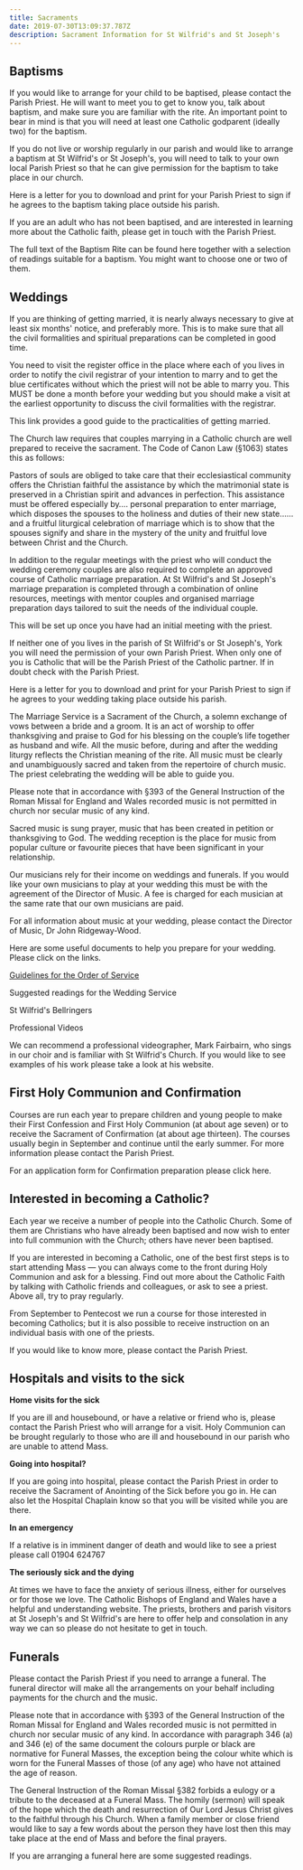 ```yaml
---
title: Sacraments
date: 2019-07-30T13:09:37.787Z
description: Sacrament Information for St Wilfrid's and St Joseph's
---
```

## Baptisms

If you would like to arrange for your child to be baptised, please contact the Parish Priest. He will want to meet you to get to know you, talk about baptism, and make sure you are familiar with the rite. An important point to bear in mind is that you will need at least one Catholic godparent (ideally two) for the baptism.

If you do not live or worship regularly in our parish and would like to arrange a baptism at St Wilfrid's or St Joseph's, you will need to talk to your own local Parish Priest so that he can give permission for the baptism to take place in our church.

Here is a letter for you to download and print for your Parish Priest to sign if he agrees to the baptism taking place outside his parish.

If you are an adult who has not been baptised, and are interested in learning more about the Catholic faith, please get in touch with the Parish Priest.

The full text of the Baptism Rite can be found here together with a selection of readings suitable for a baptism. You might want to choose one or two of them.

## **Weddings**

If you are thinking of getting married, it is nearly always necessary to give at least six months' notice, and preferably more. This is to make sure that all the civil formalities and spiritual preparations can be completed in good time.

You need to visit the register office in the place where each of you lives in order to notify the civil registrar of your intention to marry and to get the blue certificates without which the priest will not be able to marry you. This MUST be done a month before your wedding but you should make a visit at the earliest opportunity to discuss the civil formalities with the registrar.

This link provides a good guide to the practicalities of getting married.

The Church law requires that couples marrying in a Catholic church are well prepared to receive the sacrament. The Code of Canon Law (§1063) states this as follows:

Pastors of souls are obliged to take care that their ecclesiastical community offers the Christian faithful the assistance by which the matrimonial state is preserved in a Christian spirit and advances in perfection. This assistance must be offered especially by….   personal preparation to enter marriage, which disposes the spouses to the holiness and duties of their new state…… and a fruitful liturgical celebration of marriage which is to show that the spouses signify and share in the mystery of the unity and fruitful love between Christ and the Church.

In addition to the regular meetings with the priest who will conduct the wedding ceremony couples are also required to complete an approved course of Catholic marriage preparation. At St Wilfrid's and St Joseph's marriage preparation is completed through a combination of online resources, meetings with mentor couples and organised marriage preparation days tailored to suit the needs of the individual couple.

This will be set up once you have had an initial meeting with the priest.

If neither one of you lives in the parish of St Wilfrid's or St Joseph's, York you will need the permission of your own Parish Priest. When only one of you is Catholic that will be the Parish Priest of the Catholic partner. If in doubt check with the Parish Priest.

Here is a letter for you to download and print for your Parish Priest to sign if he agrees to your wedding taking place outside his parish.

The Marriage Service is a Sacrament of the Church, a solemn exchange of vows between a bride and a groom. It is an act of worship to offer thanksgiving and praise to God for his blessing on the couple’s life together as husband and wife.  All the music before, during and after the wedding liturgy reflects the Christian meaning of the rite.  All music must be clearly and unambiguously sacred and taken from the repertoire of church music. The priest celebrating the wedding will be able to guide you.

Please note that in accordance with §393 of the General Instruction of the Roman Missal for England and Wales recorded music is not permitted in church nor secular music of any kind.

Sacred music is sung prayer, music that has been created in petition or thanksgiving to God. The wedding reception is the place for music from popular culture or favourite pieces that have been significant in your relationship.

Our musicians rely for their income on weddings and funerals. If you would like your own musicians to play at your wedding this must be with the agreement of the Director of Music. A fee is charged for each musician at the same rate that our own musicians are paid.

For all information about music at your wedding, please contact the Director of Music, Dr John Ridgeway-Wood.

Here are some useful documents to help you prepare for your wedding. Please click on the links.

[Guidelines for the Order of Service](/media/wedding-service-template-not-mass-.pdf)

Suggested readings for the Wedding Service

St Wilfrid's Bellringers

Professional Videos

We can recommend a professional videographer, Mark Fairbairn, who sings in our choir and is familiar with St Wilfrid's Church.  If you would like to see examples of his work please take a look at his website.

## **First Holy Communion and Confirmation**

Courses are run each year to prepare children and young people to make their First Confession and First Holy Communion (at about age seven) or to receive the Sacrament of Confirmation (at about age thirteen). The courses usually begin in September and continue until the early summer. For more information please contact the Parish Priest.

For an application form for Confirmation preparation please click here.

## Interested in becoming a Catholic?

Each year we receive a number of people into the Catholic Church. Some of them are Christians who have already been baptised and now wish to enter into full communion with the Church; others have never been baptised.

If you are interested in becoming a Catholic, one of the best first steps is to start attending Mass — you can always come to the front during Holy Communion and ask for a blessing. Find out more about the Catholic Faith by talking with Catholic friends and colleagues, or ask to see a priest. Above all, try to pray regularly.

From September to Pentecost we run a course for those interested in becoming Catholics; but it is also possible to receive instruction on an individual basis with one of the priests.

If you would like to know more, please contact the Parish Priest.

## Hospitals and visits to the sick

**Home visits for the sick**

If you are ill and housebound, or have a relative or friend who is, please contact the Parish Priest who will arrange for a visit. Holy Communion can be brought regularly to those who are ill and housebound in our parish who are unable to attend Mass.

**Going into hospital?**

If you are going into hospital, please contact the Parish Priest in order to receive the Sacrament of Anointing of the Sick before you go in. He can also let the Hospital Chaplain know so that you will be visited while you are there.

**In an emergency**

If a relative is in imminent danger of death and would like to see a priest please call 01904 624767

**The seriously sick and the dying**

At times we have to face the anxiety of serious illness, either for ourselves or for those we love. The Catholic Bishops of England and Wales have a helpful and understanding website. The priests, brothers and parish visitors at St Joseph's and St Wilfrid's are here to offer help and consolation in any way we can so please do not hesitate to get in touch.

## Funerals

Please contact the Parish Priest if you need to arrange a funeral. The funeral director will make all the arrangements on your behalf including payments for the church and the music.

Please note that in accordance with §393 of the General Instruction of the Roman Missal for England and Wales recorded music is not permitted in church nor secular music of any kind. In accordance with paragraph 346 (a) and 346 (e) of the same document the colours purple or black are normative for Funeral Masses, the exception being the colour white which is worn for the Funeral Masses of those (of any age) who have not attained the age of reason.

The General Instruction of the Roman Missal §382 forbids a eulogy or a tribute to the deceased at a Funeral Mass. The homily (sermon) will speak of the hope which the death and resurrection of Our Lord Jesus Christ gives to the faithful through his Church. When a family member or close friend would like to say a few words about the person they have lost then this may take place at the end of Mass and before the final prayers.

If you are arranging a funeral here are some suggested readings.
